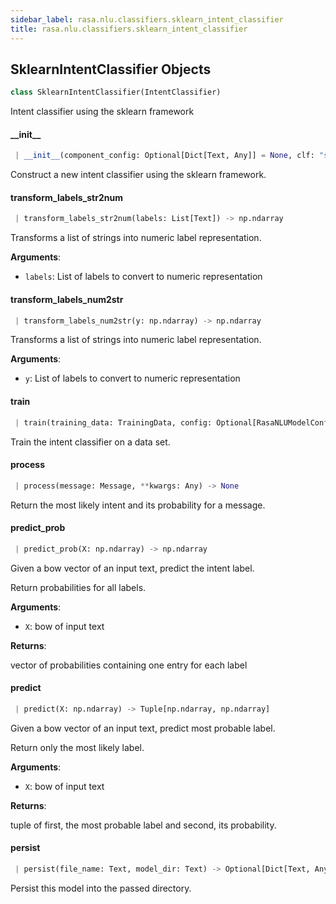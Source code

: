 ```yaml
---
sidebar_label: rasa.nlu.classifiers.sklearn_intent_classifier
title: rasa.nlu.classifiers.sklearn_intent_classifier
---
```


## SklearnIntentClassifier Objects

```python
class SklearnIntentClassifier(IntentClassifier)
```

Intent classifier using the sklearn framework

#### \_\_init\_\_

```python
 | __init__(component_config: Optional[Dict[Text, Any]] = None, clf: "sklearn.model_selection.GridSearchCV" = None, le: Optional["sklearn.preprocessing.LabelEncoder"] = None) -> None
```

Construct a new intent classifier using the sklearn framework.

#### transform\_labels\_str2num

```python
 | transform_labels_str2num(labels: List[Text]) -> np.ndarray
```

Transforms a list of strings into numeric label representation.

**Arguments**:

- `labels`: List of labels to convert to numeric representation

#### transform\_labels\_num2str

```python
 | transform_labels_num2str(y: np.ndarray) -> np.ndarray
```

Transforms a list of strings into numeric label representation.

**Arguments**:

- `y`: List of labels to convert to numeric representation

#### train

```python
 | train(training_data: TrainingData, config: Optional[RasaNLUModelConfig] = None, **kwargs: Any, ,) -> None
```

Train the intent classifier on a data set.

#### process

```python
 | process(message: Message, **kwargs: Any) -> None
```

Return the most likely intent and its probability for a message.

#### predict\_prob

```python
 | predict_prob(X: np.ndarray) -> np.ndarray
```

Given a bow vector of an input text, predict the intent label.

Return probabilities for all labels.

**Arguments**:

- `X`: bow of input text

**Returns**:

vector of probabilities containing one entry for each label

#### predict

```python
 | predict(X: np.ndarray) -> Tuple[np.ndarray, np.ndarray]
```

Given a bow vector of an input text, predict most probable label.

Return only the most likely label.

**Arguments**:

- `X`: bow of input text

**Returns**:

tuple of first, the most probable label and second,
its probability.

#### persist

```python
 | persist(file_name: Text, model_dir: Text) -> Optional[Dict[Text, Any]]
```

Persist this model into the passed directory.

